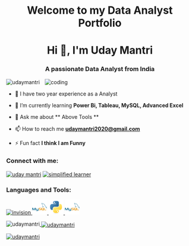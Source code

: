
<body background="Data_Analyst.jpg">
<h1 align="center">Welcome to my Data Analyst Portfolio</h1>

<h1 align="center">Hi 👋, I'm Uday Mantri</h1>
<h3 align="center">A passionate Data Analyst from India</h3>
<img align="right" alt="coding" width="400" src="https://user-images.githubusercontent.com/55389276/140866485-8fb1c876-9a8f-4d6a-98dc-08c4981eaf70.gif">

<p align="left"> <img src="https://komarev.com/ghpvc/?username=udaymantri&label=Profile%20views&color=0e75b6&style=flat" alt="udaymantri" /> </p>

- 🔭 I have two year experience as a Analyst

- 🌱 I’m currently learning **Power Bi, Tableau, MySQL, Advanced Excel**

- 💬 Ask me about ** Above Tools **

- 📫 How to reach me **udaymantri2020@gmail.com**

- ⚡ Fun fact **I think I am Funny**

<h3 align="left">Connect with me:</h3>
<p align="left">
<a href="https://linkedin.com/in/uday mantri" target="blank"><img align="center" src="https://raw.githubusercontent.com/rahuldkjain/github-profile-readme-generator/master/src/images/icons/Social/linked-in-alt.svg" alt="uday mantri" height="30" width="40" /></a>
<a href="https://instagram.com/simplified learner" target="blank"><img align="center" src="https://raw.githubusercontent.com/rahuldkjain/github-profile-readme-generator/master/src/images/icons/Social/instagram.svg" alt="simplified learner" height="30" width="40" /></a>
</p>

<h3 align="left">Languages and Tools:</h3>
<p align="left"> <a href="https://www.invisionapp.com/" target="_blank" rel="noreferrer"> <img src="https://www.vectorlogo.zone/logos/invisionapp/invisionapp-icon.svg" alt="invision" width="40" height="40"/> </a> <a href="https://www.mysql.com/" target="_blank" rel="noreferrer"> <img src="https://raw.githubusercontent.com/devicons/devicon/master/icons/mysql/mysql-original-wordmark.svg" alt="mysql" width="40" height="40"/> <a href="https://www.python.org" target="_blank" rel="noreferrer"> <img src="https://raw.githubusercontent.com/devicons/devicon/master/icons/python/python-original.svg" alt="python" width="40" height="40"/> </a> <a href="https://powerbi.microsoft.com/" target="_blank" rel="noreferrer"> <img src="https://raw.githubusercontent.com/devicons/devicon/master/icons/mysql/mysql-original-wordmark.svg" alt="mysql" width="40" height="40"/> 
</p>

<p><img align="left" src="https://github-readme-stats.vercel.app/api/top-langs?username=udaymantri&show_icons=true&locale=en&layout=compact" alt="udaymantri" /></p>

<p>&nbsp;<img align="center" src="https://github-readme-stats.vercel.app/api?username=udaymantri&show_icons=true&locale=en" alt="udaymantri" /></p>

<p><img align="center" src="https://github-readme-streak-stats.herokuapp.com/?user=udaymantri&" alt="udaymantri" /></p>
